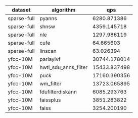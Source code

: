 | dataset      | algorithm             | qps            |
|--------------|-----------------------|----------------|
| sparse-full  | pyanns                | 6280.871386    |
| sparse-full  | shnsw                 | 4359.145718    |
| sparse-full  | nle                   | 1297.986119    |
| sparse-full  | cufe                  | 64.665603      |
| sparse-full  | linscan               | 63.026394      |
| yfcc-10M     | parlayivf             | 30744.178014   |
| yfcc-10M     | hwtl_sdu_anns_filter  | 15433.837498   |
| yfcc-10M     | puck                  | 17160.390356   |
| yfcc-10M     | wm_filter             | 13723.065895   |
| yfcc-10M     | fdufilterdiskann      | 6085.293763    |
| yfcc-10M     | faissplus             | 3851.283822    |
| yfcc-10M     | faiss                 | 3254.200190    |
